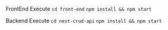 FrontEnd Execute 
`cd front-end`
`npm install && npm start`

Backend Execute
`cd nest-crud-api`
`npm install && npm start`

